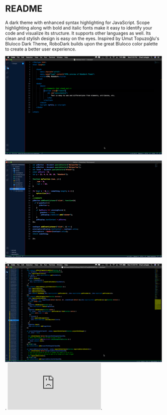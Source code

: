 # README
A dark theme with enhanced syntax highlighting for JavaScript. Scope highlighting along with bold and italic fonts make it easy to identify your code and visualize its structure. It supports other languages as well. Its clean and stylish design is easy on the eyes. Inspired by Umut Topuzoğlu's Bluloco Dark Theme, RoboDark builds upon the great Bluloco color palette to create a better user experience.

![html Screenshot](https://github.com/cjesq24/RoboDark/blob/master/Screenshots/html.screenshot.png).
![JavaScript Screenshot](https://github.com/cjesq24/RoboDark/blob/master/Screenshots/js_ScreenShot.png).
![Second JavaScript Screenshot](https://github.com/cjesq24/RoboDark/blob/master/Screenshots/js2.ScreenShot.png).
![Question](https://github.com/cjesq24/RoboDark/blob/d04643f25408948724d3a3386f3fab69ca0837dc/README.md#L4).
